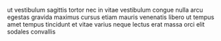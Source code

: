 ut vestibulum sagittis tortor nec in vitae vestibulum congue nulla arcu egestas
gravida maximus cursus etiam mauris venenatis libero ut tempus amet tempus
tincidunt et vitae varius neque lectus erat massa orci elit sodales convallis